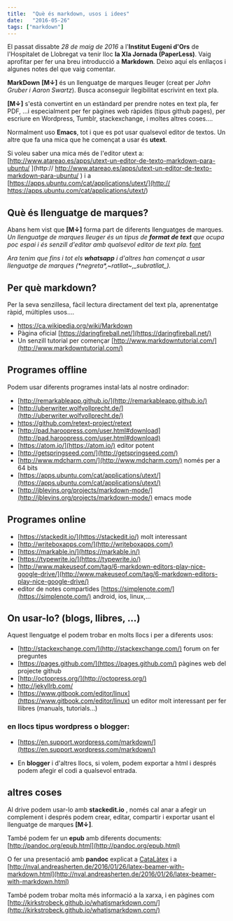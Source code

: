 ```yaml
---
title:  "Què és markdown, usos i idees"
date:   "2016-05-26" 
tags: ["markdown"]
---
```


El passat dissabte *28 de maig de 2016* a l'**Institut Eugeni d'Ors** de l'Hospitalet de Llobregat va tenir lloc __la XIa Jornada (PaperLess)__. Vaig aprofitar per fer una breu introducció a **Markdown**. Deixo aquí els enllaços i algunes notes del que vaig comentar.

**MarkDown** **[M↓]** és un llenguatge de marques lleuger (creat per  *John Gruber i Aaron Swartz*). Busca aconseguir llegibilitat escrivint en text pla.

**[M↓]** s'està convertint en un estàndard per prendre notes en text pla, fer PDF, ...i especialment per fer pàgines web ràpides (tipus github pages), per escriure en Wordpress, Tumblr, stackexchange, i moltes altres coses....

Normalment uso **Emacs**, tot i que es pot usar qualsevol editor de textos. Un altre que fa una mica que he començat a usar és **utext**.
 
Si voleu saber una mica més de l'editor utext a: [http://www.atareao.es/apps/utext-un-editor-de-texto-markdown-para-ubuntu/ ](http:// http://www.atareao.es/apps/utext-un-editor-de-texto-markdown-para-ubuntu/ ) i a [https://apps.ubuntu.com/cat/applications/utext/](http:// https://apps.ubuntu.com/cat/applications/utext/)

## Què és llenguatge de marques?
Abans hem vist que **[M↓]** forma part de diferents llenguatges de marques. *Un llenguatge de marques lleuger és un tipus de **format de text** que ocupa poc espai i és senzill d'editar amb qualsevol editor de text pla.*  [font](https://es.wikipedia.org/wiki/Lenguaje_de_marcas_ligero)


*Ara tenim que fins i tot els **whatsapp** i d'altres han començat a usar llenguatge de marques (\*negreta\*,~ratllat~,\_subratllat_).*



## Per què markdown?
Per la seva senzillesa, fàcil lectura directament del text pla, aprenentatge ràpid, múltiples usos....

- [https://ca.wikipedia.org/wiki/Markdown ](https://ca.wikipedia.org/wiki/Markdown )
- Pàgina oficial [https://daringfireball.net/](https://daringfireball.net/)
- Un senzill tutorial per començar [http://www.markdowntutorial.com/](http://www.markdowntutorial.com/)

## Programes offline
Podem usar diferents programes instal·lats al nostre ordinador:

- [http://remarkableapp.github.io/](http://remarkableapp.github.io/)
- [http://uberwriter.wolfvollprecht.de/](http://uberwriter.wolfvollprecht.de/) 
- [https://github.com/retext-project/retext ](https://github.com/retext-project/retext )
- [http://pad.haroopress.com/user.html#download](http://pad.haroopress.com/user.html#download)
- [https://atom.io/](https://atom.io/) editor potent
- [http://getspringseed.com/](http://getspringseed.com/)
- [http://www.mdcharm.com/](http://www.mdcharm.com/) només per a 64 bits
- [https://apps.ubuntu.com/cat/applications/utext/](https://apps.ubuntu.com/cat/applications/utext/)
- [http://jblevins.org/projects/markdown-mode/](http://jblevins.org/projects/markdown-mode/) emacs mode 

## Programes online
- [https://stackedit.io/](https://stackedit.io/) molt interessant 
- [http://writeboxapps.com/](http://writeboxapps.com/)
- [https://markable.in/](https://markable.in/)
- [https://typewrite.io/](https://typewrite.io/)
- [http://www.makeuseof.com/tag/6-markdown-editors-play-nice-google-drive/](http://www.makeuseof.com/tag/6-markdown-editors-play-nice-google-drive/)
- editor de notes compartides [https://simplenote.com/](https://simplenote.com/) android, ios, linux,...

## On usar-lo? (blogs, llibres, ...)
Aquest llenguatge el podem trobar en molts llocs i per a diferents usos:

- [http://stackexchange.com/](http://stackexchange.com/)  forum on fer preguntes
- [https://pages.github.com/](https://pages.github.com/)  pàgines web del projecte github
- [http://octopress.org/](http://octopress.org/) 
- [http://jekyllrb.com/ ](http://jekyllrb.com/ )
- [https://www.gitbook.com/editor/linux](https://www.gitbook.com/editor/linux) un editor molt interessant per fer llibres (manuals, tutorials...)

### en llocs tipus wordpress o blogger:
- [https://en.support.wordpress.com/markdown/](https://en.support.wordpress.com/markdown/)

- En **blogger** i d'altres llocs, si volem, podem exportar a html i després podem afegir el codi a qualsevol entrada.

## altres coses
Al drive podem usar-lo amb **stackedit.io** , només cal anar a afegir un complement i després podem crear, editar, compartir i exportar usant el llenguatge de marques **[M↓]**.

També podem fer un **epub** amb diferents documents: [http://pandoc.org/epub.html](http://pandoc.org/epub.html) 

O fer una presentació amb **pandoc** explicat a [CataLàtex](http://catalatex.blogspot.com/2013/08/de-markdown-beamer-amb-pandoc.html?m=1) i a [http://nval.andreasherten.de/2016/01/26/latex-beamer-with-markdown.html](http://nval.andreasherten.de/2016/01/26/latex-beamer-with-markdown.html)

També podem trobar molta més informació a la xarxa, i en pàgines com [http://kirkstrobeck.github.io/whatismarkdown.com/](http://kirkstrobeck.github.io/whatismarkdown.com/)
